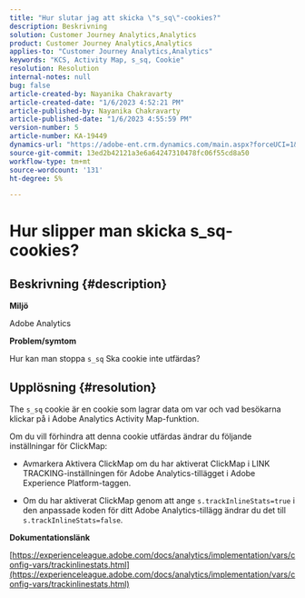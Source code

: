 ```yaml
---
title: "Hur slutar jag att skicka \"s_sq\"-cookies?"
description: Beskrivning
solution: Customer Journey Analytics,Analytics
product: Customer Journey Analytics,Analytics
applies-to: "Customer Journey Analytics,Analytics"
keywords: "KCS, Activity Map, s_sq, Cookie"
resolution: Resolution
internal-notes: null
bug: false
article-created-by: Nayanika Chakravarty
article-created-date: "1/6/2023 4:52:21 PM"
article-published-by: Nayanika Chakravarty
article-published-date: "1/6/2023 4:55:59 PM"
version-number: 5
article-number: KA-19449
dynamics-url: "https://adobe-ent.crm.dynamics.com/main.aspx?forceUCI=1&pagetype=entityrecord&etn=knowledgearticle&id=a8f5d877-e28d-ed11-81ac-6045bd006ce9"
source-git-commit: 13ed2b42121a3e6a64247310478fc06f55cd8a50
workflow-type: tm+mt
source-wordcount: '131'
ht-degree: 5%

---
```


# Hur slipper man skicka s_sq-cookies?

## Beskrivning {#description}


<b>Miljö</b>

Adobe Analytics

<b>Problem/symtom</b>

Hur kan man stoppa `s_sq` Ska cookie inte utfärdas?


## Upplösning {#resolution}


The `s_sq` cookie är en cookie som lagrar data om var och vad besökarna klickar på i Adobe Analytics Activity Map-funktion.

Om du vill förhindra att denna cookie utfärdas ändrar du följande inställningar för ClickMap:

- Avmarkera Aktivera ClickMap om du har aktiverat ClickMap i LINK TRACKING-inställningen för Adobe Analytics-tillägget i Adobe Experience Platform-taggen.

- Om du har aktiverat ClickMap genom att ange `s.trackInlineStats=true` i den anpassade koden för ditt Adobe Analytics-tillägg ändrar du det till `s.trackInlineStats=false`.

<b>Dokumentationslänk</b>

[https://experienceleague.adobe.com/docs/analytics/implementation/vars/config-vars/trackinlinestats.html](https://experienceleague.adobe.com/docs/analytics/implementation/vars/config-vars/trackinlinestats.html)
